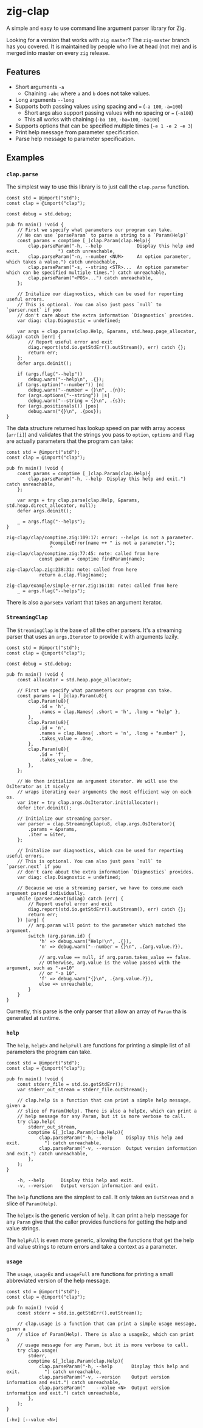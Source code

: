 # zig-clap

A simple and easy to use command line argument parser library for Zig.

Looking for a version that works with `zig master`? The `zig-master` branch has
you covered. It is maintained by people who live at head (not me) and is merged
into master on every `zig` release.

## Features

* Short arguments `-a`
  * Chaining `-abc` where `a` and `b` does not take values.
* Long arguments `--long`
* Supports both passing values using spacing and `=` (`-a 100`, `-a=100`)
  * Short args also support passing values with no spacing or `=` (`-a100`)
  * This all works with chaining (`-ba 100`, `-ba=100`, `-ba100`)
* Supports options that can be specified multiple times (`-e 1 -e 2 -e 3`)
* Print help message from parameter specification.
* Parse help message to parameter specification.

## Examples

### `clap.parse`

The simplest way to use this library is to just call the `clap.parse` function.

```zig
const std = @import("std");
const clap = @import("clap");

const debug = std.debug;

pub fn main() !void {
    // First we specify what parameters our program can take.
    // We can use `parseParam` to parse a string to a `Param(Help)`
    const params = comptime [_]clap.Param(clap.Help){
        clap.parseParam("-h, --help             Display this help and exit.              ") catch unreachable,
        clap.parseParam("-n, --number <NUM>     An option parameter, which takes a value.") catch unreachable,
        clap.parseParam("-s, --string <STR>...  An option parameter which can be specified multiple times.") catch unreachable,
        clap.parseParam("<POS>...") catch unreachable,
    };

    // Initalize our diagnostics, which can be used for reporting useful errors.
    // This is optional. You can also just pass `null` to `parser.next` if you
    // don't care about the extra information `Diagnostics` provides.
    var diag: clap.Diagnostic = undefined;

    var args = clap.parse(clap.Help, &params, std.heap.page_allocator, &diag) catch |err| {
        // Report useful error and exit
        diag.report(std.io.getStdErr().outStream(), err) catch {};
        return err;
    };
    defer args.deinit();

    if (args.flag("--help"))
        debug.warn("--help\n", .{});
    if (args.option("--number")) |n|
        debug.warn("--number = {}\n", .{n});
    for (args.options("--string")) |s|
        debug.warn("--string = {}\n", .{s});
    for (args.positionals()) |pos|
        debug.warn("{}\n", .{pos});
}

```

The data structure returned has lookup speed on par with array access (`arr[i]`) and validates
that the strings you pass to `option`, `options` and `flag` are actually parameters that the
program can take:

```zig
const std = @import("std");
const clap = @import("clap");

pub fn main() !void {
    const params = comptime [_]clap.Param(clap.Help){
        clap.parseParam("-h, --help  Display this help and exit.") catch unreachable,
    };

    var args = try clap.parse(clap.Help, &params, std.heap.direct_allocator, null);
    defer args.deinit();

    _ = args.flag("--helps");
}

```

```
zig-clap/clap/comptime.zig:109:17: error: --helps is not a parameter.
                @compileError(name ++ " is not a parameter.");
                ^
zig-clap/clap/comptime.zig:77:45: note: called from here
            const param = comptime findParam(name);
                                            ^
zig-clap/clap.zig:238:31: note: called from here
            return a.clap.flag(name);
                              ^
zig-clap/example/simple-error.zig:16:18: note: called from here
    _ = args.flag("--helps");
```

There is also a `parseEx` variant that takes an argument iterator.

### `StreamingClap`

The `StreamingClap` is the base of all the other parsers. It's a streaming parser that uses an
`args.Iterator` to provide it with arguments lazily.

```zig
const std = @import("std");
const clap = @import("clap");

const debug = std.debug;

pub fn main() !void {
    const allocator = std.heap.page_allocator;

    // First we specify what parameters our program can take.
    const params = [_]clap.Param(u8){
        clap.Param(u8){
            .id = 'h',
            .names = clap.Names{ .short = 'h', .long = "help" },
        },
        clap.Param(u8){
            .id = 'n',
            .names = clap.Names{ .short = 'n', .long = "number" },
            .takes_value = .One,
        },
        clap.Param(u8){
            .id = 'f',
            .takes_value = .One,
        },
    };

    // We then initialize an argument iterator. We will use the OsIterator as it nicely
    // wraps iterating over arguments the most efficient way on each os.
    var iter = try clap.args.OsIterator.init(allocator);
    defer iter.deinit();

    // Initialize our streaming parser.
    var parser = clap.StreamingClap(u8, clap.args.OsIterator){
        .params = &params,
        .iter = &iter,
    };

    // Initalize our diagnostics, which can be used for reporting useful errors.
    // This is optional. You can also just pass `null` to `parser.next` if you
    // don't care about the extra information `Diagnostics` provides.
    var diag: clap.Diagnostic = undefined;

    // Because we use a streaming parser, we have to consume each argument parsed individually.
    while (parser.next(&diag) catch |err| {
        // Report useful error and exit
        diag.report(std.io.getStdErr().outStream(), err) catch {};
        return err;
    }) |arg| {
        // arg.param will point to the parameter which matched the argument.
        switch (arg.param.id) {
            'h' => debug.warn("Help!\n", .{}),
            'n' => debug.warn("--number = {}\n", .{arg.value.?}),

            // arg.value == null, if arg.param.takes_value == false.
            // Otherwise, arg.value is the value passed with the argument, such as "-a=10"
            // or "-a 10".
            'f' => debug.warn("{}\n", .{arg.value.?}),
            else => unreachable,
        }
    }
}

```

Currently, this parse is the only parser that allow an array of `Param` tha
is generated at runtime.

### `help`

The `help`, `helpEx` and `helpFull` are functions for printing a simple list of all parameters the
program can take.

```zig
const std = @import("std");
const clap = @import("clap");

pub fn main() !void {
    const stderr_file = std.io.getStdErr();
    var stderr_out_stream = stderr_file.outStream();

    // clap.help is a function that can print a simple help message, given a
    // slice of Param(Help). There is also a helpEx, which can print a
    // help message for any Param, but it is more verbose to call.
    try clap.help(
        stderr_out_stream,
        comptime &[_]clap.Param(clap.Help){
            clap.parseParam("-h, --help     Display this help and exit.         ") catch unreachable,
            clap.parseParam("-v, --version  Output version information and exit.") catch unreachable,
        },
    );
}

```

```
	-h, --help   	Display this help and exit.
	-v, --version	Output version information and exit.
```

The `help` functions are the simplest to call. It only takes an `OutStream` and a slice of
`Param(Help)`.

The `helpEx` is the generic version of `help`. It can print a help message for any
`Param` give that the caller provides functions for getting the help and value strings.

The `helpFull` is even more generic, allowing the functions that get the help and value strings
to return errors and take a context as a parameter.

### `usage`

The `usage`, `usageEx` and `usageFull` are functions for printing a small abbreviated version
of the help message.

```zig
const std = @import("std");
const clap = @import("clap");

pub fn main() !void {
    const stderr = std.io.getStdErr().outStream();

    // clap.usage is a function that can print a simple usage message, given a
    // slice of Param(Help). There is also a usageEx, which can print a
    // usage message for any Param, but it is more verbose to call.
    try clap.usage(
        stderr,
        comptime &[_]clap.Param(clap.Help){
            clap.parseParam("-h, --help       Display this help and exit.         ") catch unreachable,
            clap.parseParam("-v, --version    Output version information and exit.") catch unreachable,
            clap.parseParam("    --value <N>  Output version information and exit.") catch unreachable,
        },
    );
}

```

```
[-hv] [--value <N>]
```

